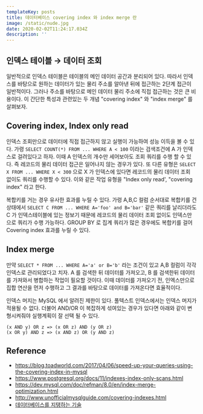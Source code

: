 ```yaml
---
templateKey: posts
title: 데이터베이스 covering index 와 index merge 란
image: /static/nude.jpg
date: 2020-02-02T11:24:17.034Z
description: ''
---
```



## 인덱스 테이블 → 데이터 조회

일반적으로 인덱스 테이블은 테이블의 메인 데이터 공간과 분리되어 있다. 따라서 인덱스를 바탕으로 원하는 데이터가 있는 물리 주소를 알아낸 뒤에 접근하는 2단계 접근이 일반적이다. 그러나 주소를 바탕으로 메인 데이터 물리 주소에 직접 접근하는 것은 큰 비용이다. 이 간단한 특성과 관련있는 두 개념 "covering index" 와 "index merge" 를 살펴보자.

## Covering index, Index only read

인덱스 조회만으로 데이터에 직접 접근하지 않고 실행이 가능하여 성능 이득을 볼 수 있다. 가령 `SELECT COUNT(*) FROM ... WHERE A < 100` 이라는 검색조건에 A 가 인덱스로 걸려있다고 하자. 이때 A 인덱스의 개수만 세어보아도 조회 쿼리를 수행 할 수 있다. 즉 레코드의 물리 데이터 접근은 일어나지 않는 경우가 있다. 또 다른 유형은 `SELECT X FROM ... WHERE X < 300` 으로 X 가 인덱스에 있다면 레코드의 물리 데이터 조회 없이도 쿼리를 수행할 수 있다. 이와 같은 작업 유형을 "Index only read', "covering index" 라고 한다.

복합키를 거는 경우 유사한 효과를 누릴 수 있다. 가령 A,B,C 컬럼 순서대로 복합키를 건 상태에서 `SELECT C FROM ... WHERE A='foo' and B='bar'` 같은 쿼리를 날리더라도 C 가 인덱스테이블에 있는 정보기 때문에 레코드의 물리 데이터 조회 없이도 인덱스만으로 쿼리가 수행 가능하다. GROUP BY 로 집계 쿼리가 많은 경우에도 복합키를 걸어 Covering index 효과를 누릴 수 있다.

## Index merge

만약 `SELECT * FROM ... WHERE A='a' or B='b'` 라는 조건이 있고 A,B 컬럼이 각각 인덱스로 관리되었다고 치자. A 를 검색한 뒤 데이터를 가져오고, B 를 검색한뒤 데이터를 가져와서 병합하는 작업이 필요할 것이다. 이때 데이터를 가져오기 전, 인엑스만으로 집합 연산을 먼저 수행하고 그 결과를 바탕으로 데이터를 가져온다면 효율적이다.

인덱스 머지는 MySQL 에서 알려진 제한이 있다. 풀텍스트 인덱스에서는 인덱스 머지가 적용될 수 없다. 더불어 AND/OR 이 복잡하게 섞여있는 경우가 있다면 아래와 같이 변형시켜줘야 실행계획이 잘 선택 될 수 있다. 

```
(x AND y) OR z => (x OR z) AND (y OR z)
(x OR y) AND z => (x AND z) OR (y AND z)
```

## Reference

* [](https://blog.toadworld.com/2017/04/06/speed-up-your-queries-using-the-covering-index-in-mysql)<https://blog.toadworld.com/2017/04/06/speed-up-your-queries-using-the-covering-index-in-mysql>
* [](https://www.postgresql.org/docs/12/indexes-index-only-scans.html)<https://www.postgresql.org/docs/11/indexes-index-only-scans.html>
* [](https://dev.mysql.com/doc/refman/8.0/en/index-merge-optimization.html)<https://dev.mysql.com/doc/refman/8.0/en/index-merge-optimization.html>
* [](http://www.unofficialmysqlguide.com/covering-indexes.html)<http://www.unofficialmysqlguide.com/covering-indexes.html>
* [데이터베이스를 지탱하는 기술](http://www.yes24.com/Product/goods/27893960)
